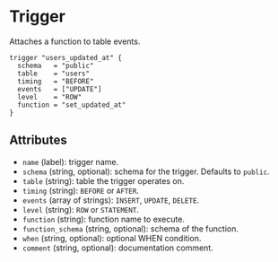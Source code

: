 # Trigger

Attaches a function to table events.

```hcl
trigger "users_updated_at" {
  schema   = "public"
  table    = "users"
  timing   = "BEFORE"
  events   = ["UPDATE"]
  level    = "ROW"
  function = "set_updated_at"
}
```

## Attributes
- `name` (label): trigger name.
- `schema` (string, optional): schema for the trigger. Defaults to `public`.
- `table` (string): table the trigger operates on.
- `timing` (string): `BEFORE` or `AFTER`.
- `events` (array of strings): `INSERT`, `UPDATE`, `DELETE`.
- `level` (string): `ROW` or `STATEMENT`.
- `function` (string): function name to execute.
- `function_schema` (string, optional): schema of the function.
- `when` (string, optional): optional WHEN condition.
- `comment` (string, optional): documentation comment.
